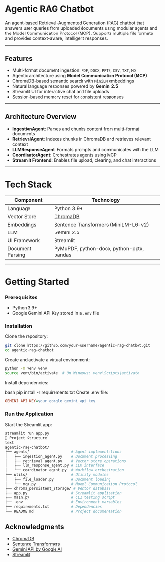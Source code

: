 # Agentic RAG Chatbot

An agent-based Retrieval-Augmented Generation (RAG) chatbot that answers user queries from uploaded documents using modular agents and the Model Communication Protocol (MCP). Supports multiple file formats and provides context-aware, intelligent responses.

---

## Features

-  Multi-format document ingestion: `PDF`, `DOCX`, `PPTX`, `CSV`, `TXT`, `MD`
-  Agentic architecture using **Model Communication Protocol (MCP)**
-  ChromaDB-based semantic search with `MiniLM` embeddings
-  Natural language responses powered by **Gemini 2.5**
-  Streamlit UI for interactive chat and file uploads
-  Session-based memory reset for consistent responses

---

## Architecture Overview

- **IngestionAgent**: Parses and chunks content from multi-format documents  
- **RetrievalAgent**: Indexes chunks in ChromaDB and retrieves relevant context  
- **LLMResponseAgent**: Formats prompts and communicates with the LLM  
- **CoordinatorAgent**: Orchestrates agents using MCP  
- **Streamlit Frontend**: Enables file upload, clearing, and chat interactions

---

# Tech Stack

| Component        | Technology                                 |
|------------------|--------------------------------------------|
| Language         | Python 3.9+                                |
| Vector Store     | [ChromaDB](https://www.trychroma.com/)     |
| Embeddings       | Sentence Transformers (MiniLM-L6-v2)       |
| LLM              | Gemini 2.5                                 |
| UI Framework     | Streamlit                                  |
| Document Parsing | PyMuPDF, python-docx, python-pptx, pandas  |

---

# Getting Started

### Prerequisites

- Python 3.9+
- Google Gemini API Key stored in a `.env` file

### Installation

Clone the repository:

```bash
git clone https://github.com/your-username/agentic-rag-chatbot.git
cd agentic-rag-chatbot
```

Create and activate a virtual environment:

```bash
python -m venv venv
source venv/bin/activate  # On Windows: venv\Scripts\activate
```

Install dependencies:

bash
pip install -r requirements.txt
Create .env file:

```ini
GEMINI_API_KEY=your_google_gemini_api_key
```

### Run the Application

Start the Streamlit app:

```bash
streamlit run app.py
📂 Project Structure
text
agentic-rag-chatbot/
├── agents/                   # Agent implementations
│   ├── ingestion_agent.py    # Document processing
│   ├── retrieval_agent.py    # Vector store operations
│   ├── llm_response_agent.py # LLM interface
│   └── coordinator_agent.py  # Workflow orchestration
├── utils/                    # Utility modules
│   ├── file_loader.py        # Document loading
│   └── mcp.py                # Model Communication Protocol
├── chroma_persistent_storage/ # Vector database
├── app.py                    # Streamlit application
├── main.py                   # CLI testing script
├── .env                      # Environment variables
├── requirements.txt          # Dependencies
└── README.md                 # Project documentation
```
## Acknowledgments

- [ChromaDB](https://www.trychroma.com/)
- [Sentence Transformers](https://www.sbert.net/)
- [Gemini API by Google AI](https://ai.google.dev/)
- [Streamlit](https://streamlit.io/)
